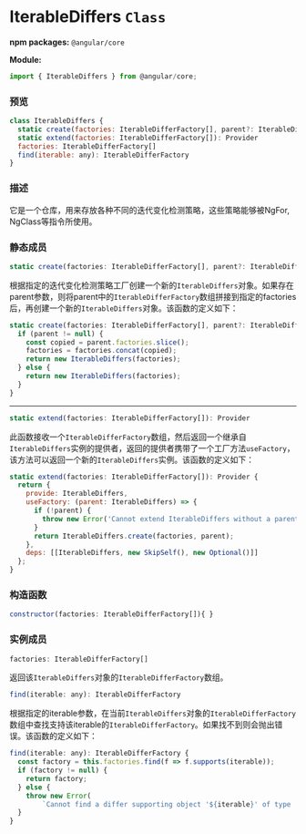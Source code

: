 # IterableDiffers `Class`
**npm packages:**  `@angular/core`

**Module:** 
```javascript
import { IterableDiffers } from @angular/core;
```

### 预览
```javascript
class IterableDiffers {
  static create(factories: IterableDifferFactory[], parent?: IterableDiffers): IterableDiffers
  static extend(factories: IterableDifferFactory[]): Provider
  factories: IterableDifferFactory[]
  find(iterable: any): IterableDifferFactory
}
```
### 描述
它是一个仓库，用来存放各种不同的迭代变化检测策略，这些策略能够被NgFor, NgClass等指令所使用。

### 静态成员
```javascript
static create(factories: IterableDifferFactory[], parent?: IterableDiffers): IterableDiffers
```
根据指定的迭代变化检测策略工厂创建一个新的`IterableDiffers`对象。如果存在parent参数，则将parent中的`IterableDifferFactory`数组拼接到指定的factories后，再创建一个新的`IterableDiffers`对象。该函数的定义如下：
```javascript
static create(factories: IterableDifferFactory[], parent?: IterableDiffers): IterableDiffers {
  if (parent != null) {
    const copied = parent.factories.slice();
    factories = factories.concat(copied);
    return new IterableDiffers(factories);
  } else {
    return new IterableDiffers(factories);
  }
}
```
***
```javascript
static extend(factories: IterableDifferFactory[]): Provider
```
此函数接收一个`IterableDifferFactory`数组，然后返回一个继承自`IterableDiffers`实例的提供者，返回的提供者携带了一个工厂方法`useFactory`，该方法可以返回一个新的`IterableDiffers`实例。该函数的定义如下：
```javascript
static extend(factories: IterableDifferFactory[]): Provider {
  return {
    provide: IterableDiffers,
    useFactory: (parent: IterableDiffers) => {
      if (!parent) {
        throw new Error('Cannot extend IterableDiffers without a parent injector');
      }
      return IterableDiffers.create(factories, parent);
    },
    deps: [[IterableDiffers, new SkipSelf(), new Optional()]]
  };
}
```
### 构造函数
```javascript
constructor(factories: IterableDifferFactory[]){ }
```
### 实例成员
```javascript
factories: IterableDifferFactory[]
```
返回该`IterableDiffers`对象的`IterableDifferFactory`数组。

```javascript
find(iterable: any): IterableDifferFactory
```
根据指定的iterable参数，在当前`IterableDiffers`对象的`IterableDifferFactory`数组中查找支持该iterable的`IterableDifferFactory`。如果找不到则会抛出错误。该函数的定义如下：
```javascript
find(iterable: any): IterableDifferFactory {
  const factory = this.factories.find(f => f.supports(iterable));
  if (factory != null) {
    return factory;
  } else {
    throw new Error(
        `Cannot find a differ supporting object '${iterable}' of type '${getTypeNameForDebugging(iterable)}'`);
  }
}
```
